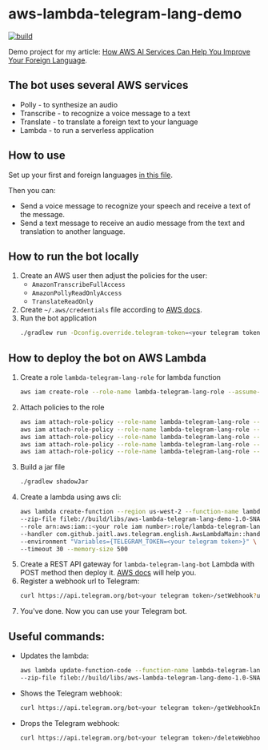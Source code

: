# aws-lambda-telegram-lang-demo
[![build](https://github.com/Jaitl/aws-lambda-telegram-lang-demo/actions/workflows/build.yml/badge.svg)](https://github.com/Jaitl/aws-lambda-telegram-lang-demo/actions/workflows/build.yml)

Demo project for my article: [How AWS AI Services Can Help You Improve Your Foreign Language](https://jaitl.pro/post/2021/04/26/aws-foreign-language/).

## The bot uses several AWS services
* Polly - to synthesize an audio
* Transcribe - to recognize a voice message to a text
* Translate - to translate a foreign text to your language
* Lambda - to run a serverless application

## How to use
Set up your first and foreign languages [in this file](https://github.com/Jaitl/aws-lambda-telegram-lang-demo/blob/main/src/main/kotlin/com/github/jaitl/aws/telegram/english/aws/Aws.kt).

Then you can:
* Send a voice message to recognize your speech and receive a text of the message.
* Send a text message to receive an audio message from the text and translation to another language.

## How to run the bot locally
1. Create an AWS user then adjust the policies for the user:
    * `AmazonTranscribeFullAccess`
    * `AmazonPollyReadOnlyAccess`
    * `TranslateReadOnly`
2. Create `~/.aws/credentials` file according to [AWS docs](https://docs.aws.amazon.com/cli/latest/userguide/cli-configure-files.html).
3. Run the bot application
   ```bash
   ./gradlew run -Dconfig.override.telegram-token=<your telegram token>
    ```

## How to deploy the bot on AWS Lambda
1. Create a role `lambda-telegram-lang-role` for lambda function
   ```bash
   aws iam create-role --role-name lambda-telegram-lang-role --assume-role-policy-document file://aws-trust-policy.json
   ```
2. Attach policies to the role
   ```bash
   aws iam attach-role-policy --role-name lambda-telegram-lang-role --policy-arn arn:aws:iam::aws:policy/service-role/AWSLambdaBasicExecutionRole
   aws iam attach-role-policy --role-name lambda-telegram-lang-role --policy-arn arn:aws:iam::aws:policy/AWSXRayDaemonWriteAccess
   aws iam attach-role-policy --role-name lambda-telegram-lang-role --policy-arn arn:aws:iam::aws:policy/AmazonTranscribeFullAccess
   aws iam attach-role-policy --role-name lambda-telegram-lang-role --policy-arn arn:aws:iam::aws:policy/AmazonPollyReadOnlyAccess
   aws iam attach-role-policy --role-name lambda-telegram-lang-role --policy-arn arn:aws:iam::aws:policy/TranslateReadOnly
   ```
2. Build a jar file
    ```bash
   ./gradlew shadowJar
    ```
3. Create a lambda using aws cli:
    ```bash
    aws lambda create-function --region us-west-2 --function-name lambda-telegram-lang-bot \
    --zip-file fileb://build/libs/aws-lambda-telegram-lang-demo-1.0-SNAPSHOT-all.jar \
    --role arn:aws:iam::<your role iam number>:role/lambda-telegram-lang-role \
    --handler com.github.jaitl.aws.telegram.english.AwsLambdaMain::handler --runtime java11 \
    --environment "Variables={TELEGRAM_TOKEN=<your telegram token>}" \
    --timeout 30 --memory-size 500
    ```
4. Create a REST API gateway for `lambda-telegram-lang-bot` Lambda with POST method then deploy it. [AWS docs](https://docs.aws.amazon.com/apigateway/latest/developerguide/getting-started.html) will help you.
5. Register a webhook url to Telegram:
    ```bash
    curl https://api.telegram.org/bot<your telegram token>/setWebhook?url=https://<your api gateway url>.amazonaws.com/<your prodaction stage>
    ```
6. You've done. Now you can use your Telegram bot.

## Useful commands:
* Updates the lambda:
    ```bash
    aws lambda update-function-code --function-name lambda-telegram-lang-bot \
    --zip-file fileb://build/libs/aws-lambda-telegram-lang-demo-1.0-SNAPSHOT-all.jar
    ```
* Shows the Telegram webhook:
    ```bash 
    curl https://api.telegram.org/bot<your telegram token>/getWebhookInfo 
    ```
* Drops the Telegram webhook:
    ```bash 
    curl https://api.telegram.org/bot<your telegram token>/deleteWebhook 
    ```
